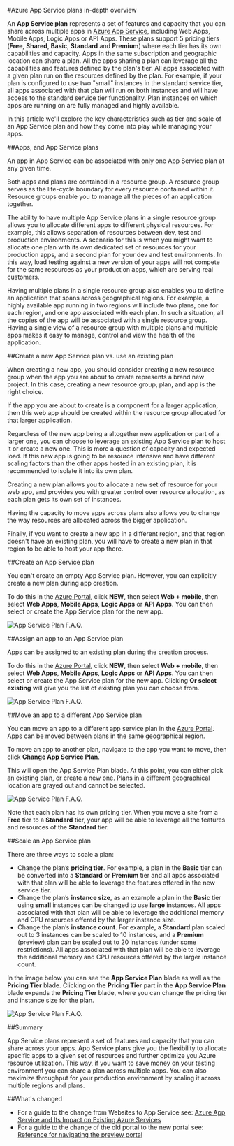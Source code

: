 <properties 
    pageTitle="Azure App Service plans in-depth overview" 
    description="Learn how App Service plans for Azure App Service work, and how they benefit your management experience." 
    services="app-service" 
    documentationCenter="" 
    authors="cephalin" 
    manager="wpickett" 
    editor=""/>

<tags 
    ms.service="app-service" 
    ms.workload="web" 
    ms.tgt_pltfrm="na" 
    ms.devlang="na" 
    ms.topic="article" 
    ms.date="03/24/2015" 
    ms.author="byvinyal"/>

#Azure App Service plans in-depth overview

An **App Service plan** represents a set of features and capacity that you can share across multiple apps in [Azure App Service](http://go.microsoft.com/fwlink/?LinkId=529714), including Web Apps, Mobile Apps, Logic Apps or API Apps.
These plans support 5 pricing tiers (**Free**, **Shared**, **Basic**, **Standard** and **Premium**) where each tier has its own capabilities and capacity.
Apps in the same subscription and geographic location can share a plan.
All the apps sharing a plan can leverage all the capabilities and features defined by the plan's tier.
All apps associated with a given plan run on the resources defined by the plan.
For example, if your plan is configured to use two "small" instances in the standard service tier, all apps associated with that plan will run on both instances and will have access to the standard service tier functionality.
Plan instances on which apps are running on are fully managed and highly available.

In this article we'll explore the key characteristics such as tier and scale of an App Service plan and how they come into play while managing your apps.

##Apps, and App Service plans

An app in App Service can be associated with only one App Service plan at any given time.

Both apps and plans are contained in a resource group.
A resource group serves as the life-cycle boundary for every resource contained within it.
Resource groups enable you to manage all the pieces of an application together.

The ability to have multiple App Service plans in a single resource group allows you to allocate different apps to different physical resources.
For example, this allows separation of resources between dev, test and production environments.
A scenario for this is when you might want to allocate one plan with its own dedicated set of resources for your production apps, and a second plan for your dev and test environments.
In this way, load testing against a new version of your apps will not compete for the same resources as your production apps, which are serving real customers.

Having multiple plans in a single resource group also enables you to define an application that spans across geographical regions.
For example, a highly available app running in two regions will include two plans, one for each region, and one app associated with each plan.
In such a situation, all the copies of the app will be associated with a single resource group.
Having a single view of a resource group with multiple plans and multiple apps makes it easy to manage, control and view the health of the application.

##Create a new App Service plan vs. use an existing plan

When creating a new app, you should consider creating a new resource group when the app you are about to create represents a brand new project.
In this case, creating a new resource group, plan, and app is the right choice.

If the app you are about to create is a component for a larger application, then this web app should be created within the resource group allocated for that larger application.

Regardless of the new app being a altogether new application or part of a larger one, you can choose to leverage an existing App Service plan to host it or create a new one.
This is more a question of capacity and expected load.
If this new app is going to be resource intensive and have different scaling factors than the other apps hosted in an existing plan, it is recommended to isolate it into its own plan.

Creating a new plan allows you to allocate a new set of resource for your web app, and provides you with greater control over resource allocation, as each plan gets its own set of instances.

Having the capacity to move apps across plans also allows you to change the way resources are allocated across the bigger application.

Finally, if you want to create a new app in a different region, and that region doesn't have an existing plan, you will have to create a new plan in that region to be able to host your app there.

##Create an App Service plan

You can't create an empty App Service plan.
However, you can explicitly create a new plan during app creation.

To do this in the [Azure Portal](http://go.microsoft.com/fwlink/?LinkId=529715), click **NEW**, then select **Web + mobile**, then select **Web Apps**, **Mobile Apps**, **Logic Apps** or **API Apps**.
You can then select or create the App Service plan for the new app.

![App Service Plan F.A.Q.](./media/azure-web-sites-web-hosting-plans-in-depth-overview/azure-web-sites-web-hosting-plans-in-depth-overview01.png)

##Assign an app to an App Service plan

Apps can be assigned to an existing plan during the creation process.

To do this in the [Azure Portal](http://portal.azure.com), click **NEW**, then select **Web + mobile**, then select **Web Apps**, **Mobile Apps**, **Logic Apps** or **API Apps**.
You can then select or create the App Service plan for the new app.
Clicking **Or select existing** will give you the list of existing plan you can choose from.

![App Service Plan F.A.Q.](./media/azure-web-sites-web-hosting-plans-in-depth-overview/azure-web-sites-web-hosting-plans-in-depth-overview02.png)

##Move an app to a different App Service plan

You can move an app to a different app service plan in the [Azure Portal](http://portal.azure.com).
Apps can be moved between plans in the same geographical region.

To move an app to another plan, navigate to the app you want to move, then click **Change App Service Plan**.

This will open the App Service Plan blade.
At this point, you can either pick an existing plan, or create a new one.
Plans in a different geographical location are grayed out and cannot be selected.

![App Service Plan F.A.Q.](./media/azure-web-sites-web-hosting-plans-in-depth-overview/azure-web-sites-web-hosting-plans-in-depth-overview03.png)

Note that each plan has its own pricing tier.
When you move a site from a **Free** tier to a **Standard** tier, your app will be able to leverage all the features and resources of the **Standard** tier.

##Scale an App Service plan

There are three ways to scale a plan:

*   Change the plan’s **pricing tier**.
    For example, a plan in the **Basic** tier can be converted into a **Standard** or **Premium** tier and all apps associated with that plan will be able to leverage the features offered in the new service tier.
*   Change the plan’s **instance size**, as an example a plan in the **Basic** tier using **small** instances can be changed to use **large** instances.
    All apps associated with that plan will be able to leverage the additional memory and CPU resources offered by the larger instance size.
*   Change the plan’s **instance count**.
    For example, a **Standard** plan scaled out to 3 instances can be scaled to 10 instances, and a **Premium** (preview) plan can be scaled out to 20 instances (under some restrictions).
    All apps associated with that plan will be able to leverage the additional memory and CPU resources offered by the larger instance count.

In the image below you can see the **App Service Plan** blade as well as the **Pricing Tier** blade.
Clicking on the **Pricing Tier** part in the **App Service Plan** blade expands the **Pricing Tier** blade, where you can change the pricing tier and instance size for the plan.

![App Service Plan F.A.Q.](./media/azure-web-sites-web-hosting-plans-in-depth-overview/azure-web-sites-web-hosting-plans-in-depth-overview04.png)

##Summary

App Service plans represent a set of features and capacity that you can share across your apps.
App Service plans give you the flexibility to allocate specific apps to a given set of resources and further optimize you Azure resource utilization.
This way, if you want to save money on your testing environment you can share a plan across multiple apps.
You can also maximize throughput for your production environment by scaling it across multiple regions and plans.

##What's changed

*   For a guide to the change from Websites to App Service see: [Azure App Service and Its Impact on Existing Azure Services](http://go.microsoft.com/fwlink/?LinkId=529714)
*   For a guide to the change of the old portal to the new portal see: [Reference for navigating the preview portal](http://go.microsoft.com/fwlink/?LinkId=529715)


